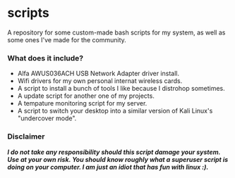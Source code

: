 # scripts

A repository for some custom-made bash scripts for my system, as well as some ones I've made for the community.

### What does it include?
- Alfa AWUS036ACH USB Network Adapter driver install.
- Wifi drivers for my own personal internat wireless cards.
- A script to install a bunch of tools I like because I distrohop sometimes.
- A update script for another one of my projects.
- A tempature monitoring script for my server.
- A script to switch your desktop into a similar version of Kali Linux's "undercover mode".

### Disclaimer
***I do not take any responsibility should this script damage your system. Use at your own risk. You should know roughly what a superuser script is doing on your computer. I am just an idiot that has fun with linux :).***
